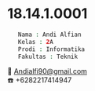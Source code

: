 
# 18.14.1.0001
``` php
   Nama : Andi Alfian
   Kelas : 2A
   Prodi : Informatika
   Fakultas : Teknik
```
:e-mail: Andialfi90@gmail.com <br>
:telephone: +6282217414947
  
